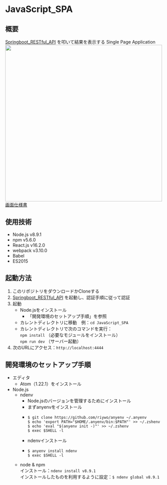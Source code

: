 # JavaScript_SPA

## 概要
[Springboot_RESTful_API](https://github.com/utgwn/ServerSide_Projects/tree/master/Springboot_RESTful_API) を叩いて結果を表示する Single Page Application  
<img src="https://github.com/utgwn/ServerSide_Projects/blob/master/JavaScript_SPA/doc/screenshot.png" width="500">
[画面仕様書](https://github.com/utgwn/ServerSide_Projects/blob/master/JavaScript_SPA/doc/画面仕様書.xlsx)

## 使用技術
- Node.js v8.9.1
- npm v5.6.0
- React.js v16.2.0
- webpack v3.10.0
- Babel
- ES2015 

## 起動方法
1. このリポジトリをダウンロードかCloneする
2. [Springboot_RESTful_API](https://github.com/utgwn/ServerSide_Projects/tree/master/Springboot_RESTful_API) を起動し、認証手順に従って認証
3. 起動
    - Node.jsをインストール
      - 「開発環境のセットアップ手順」を参照
    - カレントディレクトリに移動　例：`cd JavaScript_SPA`
    - カレントディレクトリで次のコマンドを実行：  
    `npm install` （必要なモジュールをインストール）  
    `npm run dev` （サーバー起動）
4. 次のURLにアクセス：`http://localhost:4444`  

## 開発環境のセットアップ手順
- エディタ
  - Atom（1.22.1）をインストール   
- Node.js
  - ndenv
    - Node.jsのバージョンを管理するためにインストール
    - まずanyenvをインストール
    -     $ git clone https://github.com/riywo/anyenv ~/.anyenv
          $ echo 'export PATH="$HOME/.anyenv/bin:$PATH"' >> ~/.zshenv
          $ echo 'eval "$(anyenv init -)"' >> ~/.zshenv
          $ exec $SHELL -l
    - ndenvインストール
    -     $ anyenv install ndenv
          $ exec $SHELL -l
  - node & npm  
    インストール：`ndenv install v8.9.1`  
    インストールしたものを利用するように設定：`$ ndenv global v8.9.1`
    

